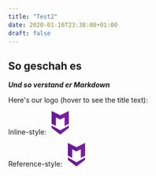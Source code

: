 ```yaml
---
title: "Test2"
date: 2020-01-16T23:38:08+01:00
draft: false
---
```







## So geschah es

***Und so verstand er Markdown***





Here's our logo (hover to see the title text):

Inline-style: 
![alt text](https://github.com/adam-p/markdown-here/raw/master/src/common/images/icon48.png "Logo Title Text 1")

Reference-style: 
![alt text][logo]

[logo]: https://github.com/adam-p/markdown-here/raw/master/src/common/images/icon48.png "Logo Title Text 2"
